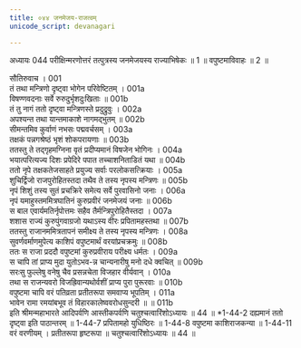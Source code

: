 ```yaml
---
title: ०४४ जनमेजय-राजत्वम्
unicode_script: devanagari

---
```



अध्यायः 044
परीक्षिन्मरणोत्तरं तत्पुत्रस्य जनमेजयस्य राज्याभिषेकः ॥ 1 ॥ वपुष्टमाविवाहः ॥ 2 ॥ 

सौतिरुवाच । 	001  
तं तथा मन्त्रिणो दृष्ट्वा भोगेन परिवेष्टितम् ।	001a  
विषण्णवदनाः सर्वे रुरुदुर्भृशदुःखिताः ॥	001b  
तं तु नागं ततो दृष्ट्वा मन्त्रिणस्ते प्रदुद्रुवुः ।	002a  
अपश्यन्त तथा यान्तमाकाशे नागमद्भुतम् ॥	002b  
सीमन्तमिव कुर्वाणं नभसः पद्मवर्चसम् ।	003a  
तक्षकं पन्नगश्रेष्ठं भृशं शोकपरायणाः ॥	003b  
ततस्तु ते तद्गृहमग्निना वृतं प्रदीप्यमानं विषजेन भोगिनः । 	004a  
भयात्परित्यज्य दिशः प्रपेदिरे पपात तच्चाशनिताडितं यथा ॥ 	004b  
ततो नृपे तक्षकतेजसाहते प्रयुज्य सर्वाः परलोकसत्क्रियाः । 	005a  
शुचिर्द्विजो राजपुरोहितस्तदा तथैव ते तस्य नृपस्य मन्त्रिणः ॥ 	005b  
नृपं शिशुं तस्य सुतं प्रचक्रिरे समेत्य सर्वे पुरवासिनो जनाः । 	006a  
नृपं यमाहुस्तममित्रघातिनं कुरुप्रवीरं जनमेजयं जनाः ॥ 	006b  
स बाल एवार्यमतिर्नृपोत्तमः सहैव तैर्मन्त्रिपुरोहितैस्तदा । 	007a  
शशास राज्यं कुरुपुंगवाग्रजो यथाऽस्य वीरः प्रपितामहस्तथा ॥ 	007b  
ततस्तु राजानममित्रतापनं समीक्ष्य ते तस्य नृपस्य मन्त्रिणः । 	008a  
सुवर्णवर्माणमुपेत्य काशिपं वपुष्टमार्थं वरयांप्रचक्रमुः ॥ 	008b  
ततः स राजा प्रददौ वपुष्टमां कुरुप्रवीराय परीक्ष्य धर्मतः । 	009a  
स चापि तां प्राप्य मुदा युतोऽभव-न्न चान्यनारीषु मनो दधे क्वचित् ॥ 	009b  
सरःसु फुल्लेषु वनेषु चैव प्रसन्नचेता विजहार वीर्यवान् । 	010a  
तथा स राजन्यवरो विजह्रिवान्यथोर्वशीं प्राप्य पुरा पुरूरवाः ॥ 	010b  
वपुष्टमा चापि वरं पतिव्रता प्रतीतरूपा समवाप्य भूपतिम् । 	011a  
भावेन रामा रमयांबभूव तं विहारकालेष्ववरोधसुन्दरी ॥ ॥ 	011b  
इति श्रीमन्महाभारते आदिपर्वणि आस्तीकपर्वणि चतुश्चत्वारिंशोऽध्यायः ॥ 44 ॥ 
*1-44-2 दह्यमानं ततो दृष्ट्वा इति पाठान्तरम् ॥ 1-44-7 प्रपितामहो युधिष्ठिरः ॥ 1-44-8 वपुष्टमा काशिराजकन्या ॥ 1-44-11 वरं वरणीयम् । प्रतीतरूपा हृष्टरूपा ॥ चतुश्चत्वारिंशोऽध्यायः ॥ 44 ॥